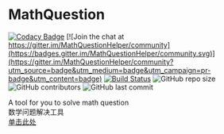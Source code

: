 # MathQuestion

[![Codacy Badge](https://api.codacy.com/project/badge/Grade/9d1f3b2e3bad43bdad604571a367203c)](https://app.codacy.com/manual/wsk-n-001/MathQuestion?utm_source=github.com&utm_medium=referral&utm_content=wsk-n-001/MathQuestion&utm_campaign=Badge_Grade_Dashboard)
[![Join the chat at https://gitter.im/MathQuestionHelper/community](https://badges.gitter.im/MathQuestionHelper/community.svg)](https://gitter.im/MathQuestionHelper/community?utm_source=badge&utm_medium=badge&utm_campaign=pr-badge&utm_content=badge)
[![Build Status](https://travis-ci.org/wsk-n-001/MathQuestion.svg?branch=master)](https://travis-ci.org/wsk-n-001/MathQuestion)
![GitHub repo size](https://img.shields.io/github/repo-size/wsk-n-001/MathQuestion)
![GitHub contributors](https://img.shields.io/github/contributors/wsk-n-001/MathQuestion)
![GitHub last commit](https://img.shields.io/github/last-commit/wsk-n-001/MathQuestion)

A tool for you to solve math question   
数学问题解决工具  
[单击此处](http://wsk-n-001.github.io/MathQuestion)
